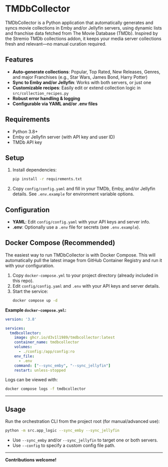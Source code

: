 # TMDbCollector

TMDbCollector is a Python application that automatically generates and syncs movie collections in Emby and/or Jellyfin servers, using dynamic lists and franchise data fetched from The Movie Database (TMDb). Inspired by the Stremio TMDb collections addon, it keeps your media server collections fresh and relevant—no manual curation required.

## Features
- **Auto-generate collections**: Popular, Top Rated, New Releases, Genres, and major Franchises (e.g., Star Wars, James Bond, Harry Potter)
- **Sync to Emby and/or Jellyfin**: Works with both servers, or just one
- **Customizable recipes**: Easily edit or extend collection logic in `src/collection_recipes.py`
- **Robust error handling & logging**
- **Configurable via YAML and/or .env files**

## Requirements
- Python 3.8+
- Emby or Jellyfin server (with API key and user ID)
- TMDb API key

## Setup
1. Install dependencies:
   ```sh
   pip install -r requirements.txt
   ```
2. Copy `config/config.yaml` and fill in your TMDb, Emby, and/or Jellyfin details. See `.env.example` for environment variable options.

## Configuration
- **YAML**: Edit `config/config.yaml` with your API keys and server info.
- **.env**: Optionally use a `.env` file for secrets (see `.env.example`).

## Docker Compose (Recommended)

The easiest way to run TMDbCollector is with Docker Compose. This will automatically pull the latest image from GitHub Container Registry and run it with your configuration.

1. Copy `docker-compose.yml` to your project directory (already included in this repo).
2. Edit `config/config.yaml` and `.env` with your API keys and server details.
3. Start the service:
   ```sh
   docker compose up -d
   ```

**Example `docker-compose.yml`:**
```yaml
version: '3.8'

services:
  tmdbcollector:
    image: ghcr.io/d3v1l1989/tmdbcollector:latest
    container_name: tmdbcollector
    volumes:
      - ./config:/app/config:ro
    env_file:
      - .env
    command: ["--sync_emby", "--sync_jellyfin"]
    restart: unless-stopped
```

Logs can be viewed with:
```sh
docker compose logs -f tmdbcollector
```

---

## Usage
Run the orchestration CLI from the project root (for manual/advanced use):

```sh
python -m src.app_logic --sync_emby --sync_jellyfin
```
- Use `--sync_emby` and/or `--sync_jellyfin` to target one or both servers.
- Use `--config` to specify a custom config file path.

---

**Contributions welcome!**
